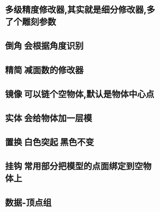 # 多级精度修改器,其实就是细分修改器,多了个雕刻参数

# 倒角 会根据角度识别

# 精简 减面数的修改器

# 镜像 可以链个空物体,默认是物体中心点

# 实体 会给物体加一层模

# 置换 白色突起 黑色不变

# 挂钩 常用部分把模型的点面绑定到空物体上



# 数据-顶点组
